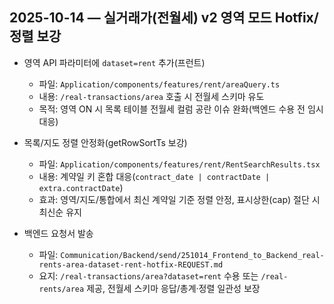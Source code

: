 ## 2025-10-14 — 실거래가(전월세) v2 영역 모드 Hotfix/정렬 보강

- 영역 API 파라미터에 `dataset=rent` 추가(프런트)

  - 파일: `Application/components/features/rent/areaQuery.ts`
  - 내용: `/real-transactions/area` 호출 시 전월세 스키마 유도
  - 목적: 영역 ON 시 목록 테이블 전월세 컬럼 공란 이슈 완화(백엔드 수용 전 임시 대응)

- 목록/지도 정렬 안정화(getRowSortTs 보강)

  - 파일: `Application/components/features/rent/RentSearchResults.tsx`
  - 내용: 계약일 키 혼합 대응(`contract_date | contractDate | extra.contractDate`)
  - 효과: 영역/지도/통합에서 최신 계약일 기준 정렬 안정, 표시상한(cap) 절단 시 최신순 유지

- 백엔드 요청서 발송
  - 파일: `Communication/Backend/send/251014_Frontend_to_Backend_real-rents-area-dataset-rent-hotfix-REQUEST.md`
  - 요지: `/real-transactions/area?dataset=rent` 수용 또는 `/real-rents/area` 제공, 전월세 스키마 응답/총계·정렬 일관성 보장
